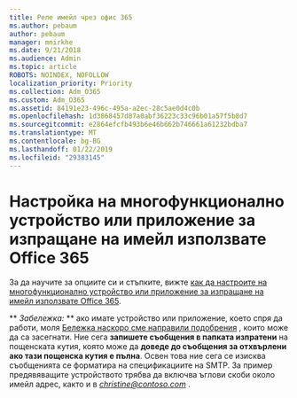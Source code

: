 ```yaml
---
title: Реле имейл чрез офис 365
ms.author: pebaum
author: pebaum
manager: mnirkhe
ms.date: 9/21/2018
ms.audience: Admin
ms.topic: article
ROBOTS: NOINDEX, NOFOLLOW
localization_priority: Priority
ms.collection: Adm_O365
ms.custom: Adm_O365
ms.assetid: 84191e23-496c-495a-a2ec-28c5ae0d4c0b
ms.openlocfilehash: 1d3868457d87a0abf36223c33c96b01a57f5b8d7
ms.sourcegitcommit: e2864efcfb493b6e46b662b746661a61232bdba7
ms.translationtype: MT
ms.contentlocale: bg-BG
ms.lasthandoff: 01/22/2019
ms.locfileid: "29383145"
---
```

# <a name="set-up-a-multifunction-device-or-application-to-send-email-using-office-365"></a>Настройка на многофункционално устройство или приложение за изпращане на имейл използвате Office 365

За да научите за опциите си и стъпките, вижте [как да настроите на многофункционално устройство или приложение за изпращане на имейл използвате Office 365](https://support.office.com/article/69f58e99-c550-4274-ad18-c805d654b4c4).
  
 ** *Забележка:* ** ако имате устройство или приложение, което спря да работи, моля [Бележка наскоро сме направили подобрения](https://support.microsoft.com/help/4458479/) , които може да са засегнати. Ние сега **запишете съобщения в папката изпратени** на пощенската кутия, която може да **доведе до съобщения за отхвърлени ако тази пощенска кутия е пълна**. Освен това ние сега се изисква съобщенията се форматира на спецификациите на SMTP. За пример предявяващите устройството трябва да включва ъглови скоби около имейл адрес, както и в *christine@contoso.com* . 
  

